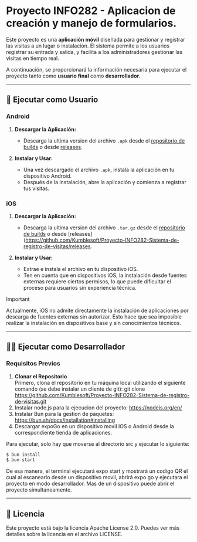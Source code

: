 # Proyecto INFO282 - Aplicacion de creación y manejo de formularios.

Este proyecto es una **aplicación móvil** diseñada para gestionar y registrar las visitas a un lugar o instalación. El sistema permite a los usuarios registrar su entrada y salida, y facilita a los administradores gestionar las visitas en tiempo real.

A continuación, se proporcionará la información necesaria para ejecutar el proyecto tanto como **usuario final** como **desarrollador**.

---

## 🚀 Ejecutar como Usuario

### Android

1. **Descargar la Aplicación:**
   - Descarga la ultima version del archivo `.apk` desde el [repositorio de builds](https://github.com/Kumblesoft/Proyecto-INFO282-Sistema-de-registro-de-visitas/tree/prod/builds) o desde [releases](https://github.com/Kumblesoft/Proyecto-INFO282-Sistema-de-registro-de-visitas/releases).
   
2. **Instalar y Usar:**
   - Una vez descargado el archivo `.apk`, instala la aplicación en tu dispositivo Android.
   - Después de la instalación, abre la aplicación y comienza a registrar tus visitas.

### iOS

1. **Descargar la Aplicación:**
   - Descarga la ultima version del archivo `.tar.gz` desde el [repositorio de builds](https://github.com/Kumblesoft/Proyecto-INFO282-Sistema-de-registro-de-visitas/tree/prod/builds) o desde [releases](https://github.com/Kumblesoft/Proyecto-INFO282-Sistema-de-registro-de-visitas/releases.

2. **Instalar y Usar:**
   - Extrae e instala el archivo en tu dispositivo iOS. 
   - Ten en cuenta que en dispositivos iOS, la instalación desde fuentes externas requiere ciertos permisos, lo que puede dificultar el proceso para usuarios sin experiencia técnica.

> [!IMPORTANT] 
> Actualmente, iOS no admite directamente la instalación de aplicaciones por descarga de fuentes externas sin autorizar. Esto hace que sea imposible realizar la instalación en dispositivos base y sin conocimientos técnicos.

---

## 👨‍💻 Ejecutar como Desarrollador

### Requisitos Previos

1. **Clonar el Repositorio**  
   Primero, clona el repositorio en tu máquina local utilizando el siguiente comando (se debe instalar un cliente de git):
   git clone https://github.com/Kumblesoft/Proyecto-INFO282-Sistema-de-registro-de-visitas.git
2. Instalar node.js para la ejecucion del proyecto: https://nodejs.org/en/
3. Instalar Bun para la gestion de paquetes: https://bun.sh/docs/installation#installing
4. Descargar expoGo en un dispositivo movil IOS o Android desde la correspondiente tienda de aplicaciones.

Para ejecutar, solo hay que moverse al directorio src y ejecutar lo siguiente:
```bash
$ bun install
$ bun start
```
De esa manera, el terminal ejecutará expo start y mostrará un codigo QR el cual al escanearlo desde un dispositivo movil,
abrirá expo go y ejecutara el proyecto en modo desarrollador. Mas de un dispositivo puede abrir el proyecto simultaneamente.

---

## 📜 Licencia
Este proyecto está bajo la licencia Apache License 2.0. Puedes ver más detalles sobre la licencia en el archivo LICENSE.
